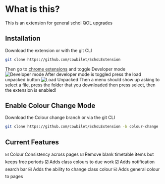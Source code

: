 # What is this?

This is an extension for general schol QOL upgrades

## Installation

Download the extension or with the git CLI 
```bash
git clone https://github.com/cowbilet/SchoLExtension
```
Then go to [chrome extensions](chrome://extensions/) and toggle Developer mode ![Developer mode](https://i.ibb.co/KrJGrQc/Developer-Mode-On.png)
After developer mode is toggled press the load unpacked button
![Load Unpacked](https://i.ibb.co/rmg1hrg/Load-Unpacked.png)
Then a menu should show up asking to select a file, press the folder that you downloaded then press select, then the extension is enabled!
## Enable Colour Change Mode
Download the Colour change branch or via the git CLI
```bash
git clone https://github.com/cowbilet/SchoLExtension -b colour-change
```
## Current Features
☑️ Colour Consistency across pages
☑️ Remove blank timetable items but keeps free periods
☑️ Adds class colours to due work
☑️ Adds notification search bar
☑️ Adds the ability to change class colour 
☑️ Adds general colour to pages
